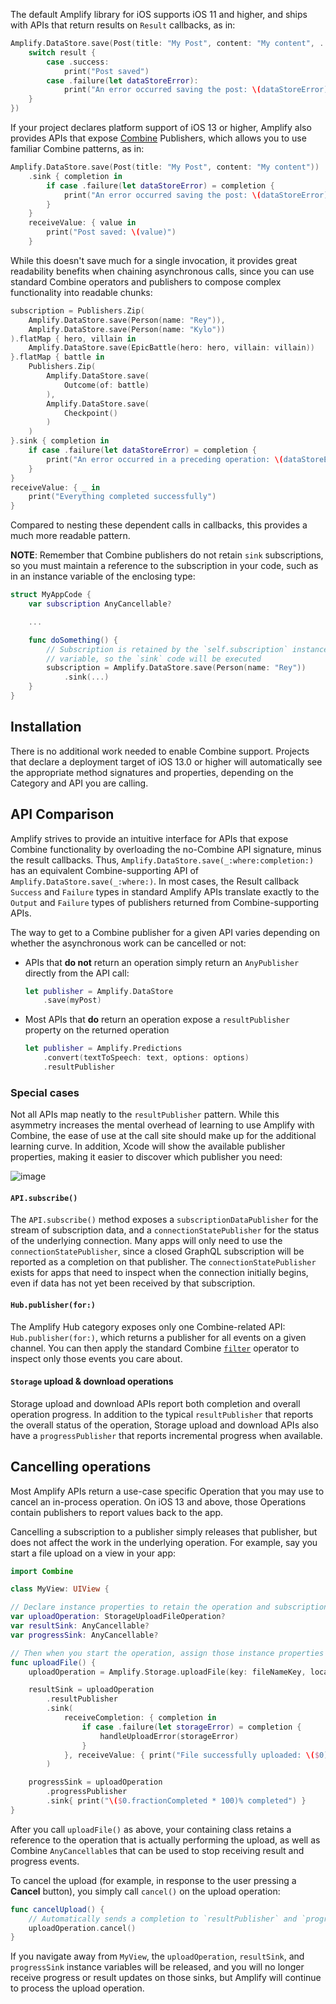 
The default Amplify library for iOS supports iOS 11 and higher, and ships with APIs that return results on `Result` callbacks, as in:

```swift
Amplify.DataStore.save(Post(title: "My Post", content: "My content", ...), completion: { result in
    switch result {
        case .success:
            print("Post saved")
        case .failure(let dataStoreError):
            print("An error occurred saving the post: \(dataStoreError)")
    }
})
```

If your project declares platform support of iOS 13 or higher, Amplify also provides APIs that expose [Combine](https://developer.apple.com/documentation/combine) Publishers, which allows you to use familiar Combine patterns, as in:

```swift
Amplify.DataStore.save(Post(title: "My Post", content: "My content"))
    .sink { completion in
        if case .failure(let dataStoreError) = completion {
            print("An error occurred saving the post: \(dataStoreError)")
        }
    }
    receiveValue: { value in
        print("Post saved: \(value)")
    }
```

While this doesn't save much for a single invocation, it provides great readability benefits when chaining asynchronous calls, since you can use standard Combine operators and publishers to compose complex functionality into readable chunks:

```swift
subscription = Publishers.Zip(
    Amplify.DataStore.save(Person(name: "Rey")),
    Amplify.DataStore.save(Person(name: "Kylo"))
).flatMap { hero, villain in
    Amplify.DataStore.save(EpicBattle(hero: hero, villain: villain))
}.flatMap { battle in
    Publishers.Zip(
        Amplify.DataStore.save(
            Outcome(of: battle)
        ),
        Amplify.DataStore.save(
            Checkpoint()
        )
    )
}.sink { completion in
    if case .failure(let dataStoreError) = completion {
        print("An error occurred in a preceding operation: \(dataStoreError)")
    }
}
receiveValue: { _ in
    print("Everything completed successfully")
}
```

Compared to nesting these dependent calls in callbacks, this provides a much more readable pattern.

**NOTE**: Remember that Combine publishers do not retain `sink` subscriptions, so you must maintain a reference to the subscription in your code, such as in an instance variable of the enclosing type:

```swift
struct MyAppCode {
    var subscription AnyCancellable?

    ...

    func doSomething() {
        // Subscription is retained by the `self.subscription` instance
        // variable, so the `sink` code will be executed
        subscription = Amplify.DataStore.save(Person(name: "Rey"))
            .sink(...)
    }
}
```

## Installation

There is no additional work needed to enable Combine support. Projects that declare a deployment target of iOS 13.0 or higher will automatically see the appropriate method signatures and properties, depending on the Category and API you are calling.

## API Comparison

Amplify strives to provide an intuitive interface for APIs that expose Combine functionality by overloading the no-Combine API signature, minus the result callbacks. Thus, `Amplify.DataStore.save(_:where:completion:)` has an equivalent Combine-supporting API of `Amplify.DataStore.save(_:where:)`. In most cases, the Result callback `Success` and `Failure` types in standard Amplify APIs translate exactly to the `Output` and `Failure` types of publishers returned from Combine-supporting APIs.

The way to get to a Combine publisher for a given API varies depending on whether the asynchronous work can be cancelled or not:

- APIs that **do not** return an operation simply return an `AnyPublisher` directly from the API call:
    ```swift
    let publisher = Amplify.DataStore
        .save(myPost)
    ```

- Most APIs that **do** return an operation expose a `resultPublisher` property on the returned operation
    ```swift
    let publisher = Amplify.Predictions
        .convert(textToSpeech: text, options: options)
        .resultPublisher
    ```

### Special cases

Not all APIs map neatly to the `resultPublisher` pattern. While this asymmetry increases the mental overhead of learning to use Amplify with Combine, the ease of use at the call site should make up for the additional learning curve. In addition, Xcode will show the available publisher properties, making it easier to discover which publisher you need:

![image](~/images/combine-xcode.png)

#### `API.subscribe()`

The `API.subscribe()` method exposes a `subscriptionDataPublisher` for the stream of subscription data, and a `connectionStatePublisher` for the status of the underlying connection. Many apps will only need to use the `connectionStatePublisher`, since a closed GraphQL subscription will be reported as a completion on that publisher. The `connectionStatePublisher` exists for apps that need to inspect when the connection initially begins, even if data has not yet been received by that subscription.

#### `Hub.publisher(for:)`

The Amplify Hub category exposes only one Combine-related API: `Hub.publisher(for:)`, which returns a publisher for all events on a given channel. You can then apply the standard Combine [`filter`](https://developer.apple.com/documentation/combine/anypublisher/filter(_:)) operator to inspect only those events you care about.

#### `Storage` upload & download operations

Storage upload and download APIs report both completion and overall operation progress. In addition to the typical `resultPublisher` that reports the overall status of the operation, Storage upload and download APIs also have a `progressPublisher` that reports incremental progress when available.

## Cancelling operations

Most Amplify APIs return a use-case specific Operation that you may use to cancel an in-process operation. On iOS 13 and above, those Operations contain publishers to report values back to the app.

Cancelling a subscription to a publisher simply releases that publisher, but does not affect the work in the underlying operation. For example, say you start a file upload on a view in your app:

```swift
import Combine

class MyView: UIView {

// Declare instance properties to retain the operation and subscription cancellables
var uploadOperation: StorageUploadFileOperation?
var resultSink: AnyCancellable?
var progressSink: AnyCancellable?

// Then when you start the operation, assign those instance properties
func uploadFile() {
    uploadOperation = Amplify.Storage.uploadFile(key: fileNameKey, local: filename)

    resultSink = uploadOperation
        .resultPublisher
        .sink(
            receiveCompletion: { completion in
                if case .failure(let storageError) = completion {
                    handleUploadError(storageError)
                }
            }, receiveValue: { print("File successfully uploaded: \($0)") }
        )

    progressSink = uploadOperation
        .progressPublisher
        .sink{ print("\($0.fractionCompleted * 100)% completed") }
}
```

After you call `uploadFile()` as above, your containing class retains a reference to the operation that is actually performing the upload, as well as Combine `AnyCancellable`s that can be used to stop receiving result and progress events.

To cancel the upload (for example, in response to the user pressing a **Cancel** button), you simply call `cancel()` on the upload operation:

```swift
func cancelUpload() {
    // Automatically sends a completion to `resultPublisher` and `progressPublisher`
    uploadOperation.cancel()
}
```

If you navigate away from `MyView`, the `uploadOperation`, `resultSink`, and `progressSink` instance variables will be released, and you will no longer receive progress or result updates on those sinks, but Amplify will continue to process the upload operation.